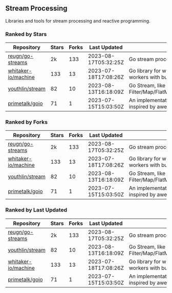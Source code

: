 ## Stream Processing

Libraries and tools for stream processing and reactive programming.

### Ranked by Stars

| Repository | Stars | Forks | Last Updated | Description | 
|------------|-------|-------|--------------|-------------|
| [reugn/go-streams](https://github.com/reugn/go-streams) | 2k | 133 | 2023-08-17T05:32:25Z |  Go stream processing library. |
| [whitaker-io/machine](https://github.com/whitaker-io/machine) | 133 | 13 | 2023-07-18T17:08:26Z |  Go library for writing and generating stream workers with built in metrics and traceability. |
| [youthlin/stream](https://github.com/youthlin/stream) | 82 | 10 | 2023-08-13T16:18:09Z |  Go Stream, like Java 8 Stream: Filter/Map/FlatMap/Peek/Sorted/ForEach/Reduce... |
| [primetalk/goio](https://github.com/primetalk/goio) | 71 | 1 | 2023-07-15T15:03:50Z |  An implementation of IO, Stream, Fiber for Golang, inspired by awesome Scala libraries cats and fs2. |

### Ranked by Forks

| Repository | Stars | Forks | Last Updated | Description | 
|------------|-------|-------|--------------|-------------|
| [reugn/go-streams](https://github.com/reugn/go-streams) | 2k | 133 | 2023-08-17T05:32:25Z |  Go stream processing library. |
| [whitaker-io/machine](https://github.com/whitaker-io/machine) | 133 | 13 | 2023-07-18T17:08:26Z |  Go library for writing and generating stream workers with built in metrics and traceability. |
| [youthlin/stream](https://github.com/youthlin/stream) | 82 | 10 | 2023-08-13T16:18:09Z |  Go Stream, like Java 8 Stream: Filter/Map/FlatMap/Peek/Sorted/ForEach/Reduce... |
| [primetalk/goio](https://github.com/primetalk/goio) | 71 | 1 | 2023-07-15T15:03:50Z |  An implementation of IO, Stream, Fiber for Golang, inspired by awesome Scala libraries cats and fs2. |

### Ranked by Last Updated

| Repository | Stars | Forks | Last Updated | Description | 
|------------|-------|-------|--------------|-------------|
| [reugn/go-streams](https://github.com/reugn/go-streams) | 2k | 133 | 2023-08-17T05:32:25Z |  Go stream processing library. |
| [youthlin/stream](https://github.com/youthlin/stream) | 82 | 10 | 2023-08-13T16:18:09Z |  Go Stream, like Java 8 Stream: Filter/Map/FlatMap/Peek/Sorted/ForEach/Reduce... |
| [whitaker-io/machine](https://github.com/whitaker-io/machine) | 133 | 13 | 2023-07-18T17:08:26Z |  Go library for writing and generating stream workers with built in metrics and traceability. |
| [primetalk/goio](https://github.com/primetalk/goio) | 71 | 1 | 2023-07-15T15:03:50Z |  An implementation of IO, Stream, Fiber for Golang, inspired by awesome Scala libraries cats and fs2. |

